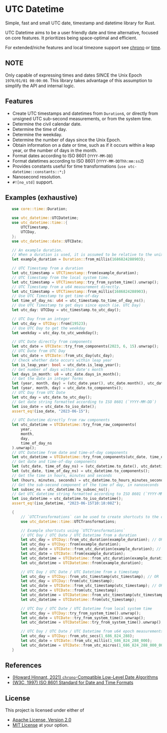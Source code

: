 # UTC Datetime
Simple, fast and small UTC date, timestamp and datetime library for Rust.

UTC Datetime aims to be a user friendly date and time alternative, focused on core features.
It prioritizes being space-optimal and efficient.

For extended/niche features and local timezone support see [chrono](https://github.com/chronotope/chrono) or [time](https://github.com/time-rs/time).

## NOTE
Only capable of expressing times and dates SINCE the Unix Epoch `1970/01/01 00:00:00`. This library takes advantage of this assumption to simplify the API and internal logic.

## Features
- Create UTC timestamps and datetimes from `Duration`s, or directly from unsigned UTC sub-second measurements, or from the system time.
- Determine the civil calendar date.
- Determine the time of day.
- Determine the weekday.
- Determine the number of days since the Unix Epoch.
- Obtain information on a date or time, such as if it occurs within a leap year, or the number of days in the month.
- Format dates according to ISO 8601 (`YYYY-MM-DD`)
- Format datetimes according to ISO 8601 (`YYYY-MM-DDThh:mm:ssZ`)
- Provides constants useful for time transformations (`use utc-datetime::constants::*;`)
- Nanosecond resolution.
- `#![no_std]` support.

## Examples (exhaustive)
 ```Rust
    use core::time::Duration;

    use utc_datetime::UTCDatetime;
    use utc_datetime::time::{
        UTCTimestamp,
        UTCDay,
    };
    use utc_datetime::date::UTCDate;

    // An example duration.
    // When a duration is used, it is assumed to be relative to the unix epoch.
    let example_duration = Duration::from_millis(1686824288903);

    // UTC Timestamp from a duration
    let utc_timestamp = UTCTimestamp::from(example_duration);
    // UTC timestamp from the local system time.
    let utc_timestamp = UTCTimestamp::try_from_system_time().unwrap();
    // UTC Timestamp from a u64 measurement directly.
    let utc_timestamp = UTCTimestamp::from_millis(1686824288903);
    // Use UTC Timestamp to get time-of-day
    let time_of_day_ns: u64 = utc_timestamp.to_time_of_day_ns();
    // Use UTC Timestamp to get days since epoch (ie. UTC Day)
    let utc_day: UTCDay = utc_timestamp.to_utc_day();

    // UTC Day from an integer
    let utc_day = UTCDay::from(19523);
    // Use UTC Day to get the weekday
    let weekday = utc_day.to_utc_weekday();

    // UTC Date directly from components
    let utc_date = UTCDate::try_from_components(2023, 6, 15).unwrap();
    // UTC Date from UTC Day
    let utc_date = UTCDate::from_utc_day(utc_day);
    // Check whether date occurs within leap year
    let is_leap_year: bool = utc_date.is_leap_year();
    // Get number of days within date's month
    let days_in_month: u8 = utc_date.days_in_month();
    // Get the date in integer forms
    let (year, month, day) = (utc_date.year(), utc_date.month(), utc_date.day()); // OR
    let (year, month, day) = utc_date.to_components();
    // UTC Day from UTC Date
    let utc_day = utc_date.to_utc_day();
    // Get date string formatted according to ISO 8601 (`YYYY-MM-DD`)
    let iso_date = utc_date.to_iso_date();
    assert_eq!(iso_date, "2023-06-15");

    // UTC Datetime directly from raw components
    let utc_datetime = UTCDatetime::try_from_raw_components(
        year,
        month,
        day,
        time_of_day_ns
    ).unwrap();
    // UTC Datetime from date and time-of-day components
    let utc_datetime = UTCDatetime::try_from_components(utc_date, time_of_day_ns).unwrap();
    // Get date and time-of-day components
    let (utc_date, time_of_day_ns) = (utc_datetime.to_date(), utc_datetime.to_time_of_day_ns());
    let (utc_date, time_of_day_ns) = utc_datetime.to_components();
    // Get the time in hours, minutes and seconds
    let (hours, minutes, seconds) = utc_datetime.to_hours_minutes_seconds();
    // Get the sub-second component of the time of day, in nanoseconds
    let subsec_ns = utc_datetime.to_subsec_ns();
    // Get UTC datetime string formatted according to ISO 8601 (`YYYY-MM-DDThh:mm:ssZ`)
    let iso_datetime = utc_datetime.to_iso_datetime();
    assert_eq!(iso_datetime, "2023-06-15T10:18:08Z");

    {
        // `UTCTransformations` can be used to create shortcuts to the desired type!
        use utc_datetime::time::UTCTransformations;

        // Example shortcuts using `UTCTransformations`
        // UTC Day / UTC Date / UTC Datetime from a duration
        let utc_day = UTCDay::from_utc_duration(example_duration); // OR
        let utc_day = UTCDay::from(example_duration);
        let utc_date = UTCDate::from_utc_duration(example_duration); // OR
        let utc_date = UTCDate::from(example_duration);
        let utc_datetime = UTCDatetime::from_utc_duration(example_duration); // OR
        let utc_datetime = UTCDatetime::from(example_duration);

        // UTC Day / UTC Date / UTC Datetime from a timestamp
        let utc_day = UTCDay::from_utc_timestamp(utc_timestamp); // OR
        let utc_day = UTCDay::from(utc_timestamp);
        let utc_date = UTCDate::from_utc_timestamp(utc_timestamp); // OR
        let utc_date = UTCDate::from(utc_timestamp);
        let utc_datetime = UTCDatetime::from_utc_timestamp(utc_timestamp); // OR
        let utc_datetime = UTCDatetime::from(utc_timestamp);

        // UTC Day / UTC Date / UTC Datetime from local system time
        let utc_day = UTCDay::try_from_system_time().unwrap();
        let utc_date = UTCDate::try_from_system_time().unwrap();
        let utc_datetime = UTCDatetime::try_from_system_time().unwrap();

        // UTC Day / UTC Date / UTC Datetime from u64 epoch measurements
        let utc_day = UTCDay::from_utc_secs(1_686_824_288);
        let utc_date = UTCDate::from_utc_millis(1_686_824_288_000);
        let utc_datetime = UTCDate::from_utc_micros(1_686_824_288_000_000);
    }
```

## References
- [(Howard Hinnant, 2021) `chrono`-Compatible Low-Level Date Algorithms](http://howardhinnant.github.io/date_algorithms.html)
- [(W3C, 1997) ISO 8601 Standard for Date and Time Formats](https://www.w3.org/TR/NOTE-datetime)

## License
This project is licensed under either of
* [Apache License, Version 2.0](https://www.apache.org/licenses/LICENSE-2.0)
* [MIT License](https://opensource.org/licenses/MIT)
at your option.